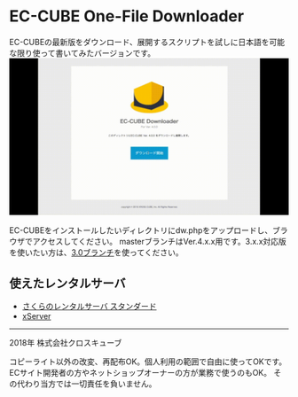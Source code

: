 # EC-CUBE One-File Downloader

EC-CUBEの最新版をダウンロード、展開するスクリプトを試しに日本語を可能な限り使って書いてみたバージョンです。
![](EC-CUBE_downloader.gif)

EC-CUBEをインストールしたいディレクトリにdw.phpをアップロードし、ブラウザでアクセスしてください。
masterブランチはVer.4.x.x用です。3.x.x対応版を使いたい方は、[3.0ブランチ](https://github.com/tao-s/eccube-downloader/tree/3.0)を使ってください。

## 使えたレンタルサーバ

* [さくらのレンタルサーバ スタンダード](https://www.sakura.ne.jp/)
* [xServer](https://www.xserver.ne.jp/)

---

2018年 株式会社クロスキューブ

コピーライト以外の改変、再配布OK。個人利用の範囲で自由に使ってOKです。ECサイト開発者の方やネットショップオーナーの方が業務で使うのもOK。
その代わり当方では一切責任を負いません。

